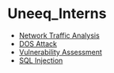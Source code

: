 # Uneeq_Interns
- [Network Traffic Analysis](https://shorturl.at/95rh8)
- [DOS Attack]()
- [Vulnerability Assessment]()
- [SQL Injection]()
